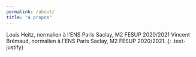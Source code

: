 ```yaml
---
permalink: /about/
title: "A propos"
---
```

Louis Heitz, normalien à l'ENS Paris Saclay, M2 FESUP 2020/2021
Vincent Brémaud, normalien à l'ENS Paris Saclay, M2 FESUP 2020/2021.
{: .text-justify}

